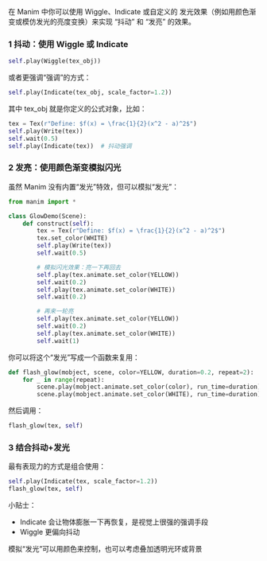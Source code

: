 在 Manim 中你可以使用 Wiggle、Indicate 或自定义的 发光效果（例如用颜色渐变或模仿发光的亮度变换）来实现 “抖动” 和 “发亮” 的效果。

### 1 抖动：使用 Wiggle 或 Indicate
```py
self.play(Wiggle(tex_obj))
```
或者更强调“强调”的方式：

```py
self.play(Indicate(tex_obj, scale_factor=1.2))
```
其中 tex_obj 就是你定义的公式对象，比如：

```py
tex = Tex(r"Define: $f(x) = \frac{1}{2}(x^2 - a)^2$")
self.play(Write(tex))
self.wait(0.5)
self.play(Indicate(tex))  # 抖动强调
```
### 2 发亮：使用颜色渐变模拟闪光
虽然 Manim 没有内置“发光”特效，但可以模拟“发光”：

```py
from manim import *

class GlowDemo(Scene):
    def construct(self):
        tex = Tex(r"Define: $f(x) = \frac{1}{2}(x^2 - a)^2$")
        tex.set_color(WHITE)
        self.play(Write(tex))
        self.wait(0.5)

        # 模拟闪光效果：亮一下再回去
        self.play(tex.animate.set_color(YELLOW))
        self.wait(0.2)
        self.play(tex.animate.set_color(WHITE))
        self.wait(0.2)

        # 再来一轮亮
        self.play(tex.animate.set_color(YELLOW))
        self.wait(0.2)
        self.play(tex.animate.set_color(WHITE))
        self.wait(1)
```
你可以将这个“发光”写成一个函数来复用：

```py
def flash_glow(mobject, scene, color=YELLOW, duration=0.2, repeat=2):
    for _ in range(repeat):
        scene.play(mobject.animate.set_color(color), run_time=duration)
        scene.play(mobject.animate.set_color(WHITE), run_time=duration)
```
然后调用：

```py
flash_glow(tex, self)
```

### 3 结合抖动+发光
最有表现力的方式是组合使用：

```py
self.play(Indicate(tex, scale_factor=1.2))
flash_glow(tex, self)
```
小贴士：
- Indicate 会让物体膨胀一下再恢复，是视觉上很强的强调手段
- Wiggle 更偏向抖动

模拟“发光”可以用颜色来控制，也可以考虑叠加透明光环或背景